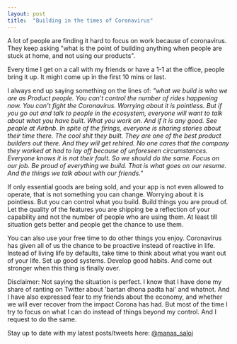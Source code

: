 ```yaml
---
layout: post
title:  "Building in the times of Coronavirus"
---
```


A lot of people are finding it hard to focus on work because of coronavirus. They keep asking "what is the point of building anything when people are stuck at home, and not using our products". 

Every time I get on a call with my friends or have a 1-1 at the office, people bring it up. It might come up in the first 10 mins or last.

I always end up saying something on the lines of: *"what we build is who we are as Product people. You can't control the number of rides happening now. You can't fight the Coronavirus. Worrying about it is pointless. But if you go out and talk to people in the ecosystem, everyone will want to talk about what you have built. What you work on. And if it is any good. See people at Airbnb. In spite of the firings, everyone is sharing stories about their time there. The cool shit they built. They are one of the best product builders out there. And they will get rehired. No one cares that the company they worked at had to lay off because of unforeseen circumstances. Everyone knows it is not their fault. So we should do the same. Focus on our job. Be proud of everything we build. That is what goes on our resume. And the things we talk about with our friends."*

If only essential goods are being sold, and your app is not even allowed to operate, that is not something you can change. Worrying about it is pointless. But you can control what you build. Build things you are proud of. Let the quality of the features you are shipping be a reflection of your capability and not the number of people who are using them. At least till situation gets better and people get the chance to use them.

You can also use your free time to do other things you enjoy. Coronavirus has given all of us the chance to be proactive instead of reactive in life. Instead of living life by defaults, take time to think about what you want out of your life. Set up good systems. Develop good habits. And come out stronger when this thing is finally over.

Disclaimer: Not saying the situation is perfect. I know that I have done my share of ranting on Twitter about 'bartan dhona padta hai' and whatnot. And I have also expressed fear to my friends about the economy, and whether we will ever recover from the impact Corona has had. But most of the time I try to focus on what I can do instead of things beyond my control. And I request to do the same.

Stay up to date with my latest posts/tweets here: [@manas_saloi](http://twitter.com/manas_saloi)
